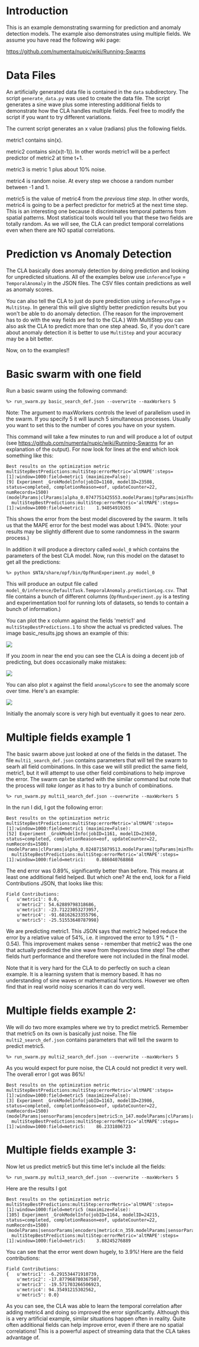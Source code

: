 Introduction
============

This is an example demonstrating swarming for prediction and anomaly detection
models. The example also demonstrates using multiple fields. We assume you have
read the following wiki page:

https://github.com/numenta/nupic/wiki/Running-Swarms


Data Files
==========

An artificially generated data file is contained in the `data` subdirectory. The
script `generate_data.py` was used to create the data file. The script generates
a sine wave plus some interesting additional fields to demonstrate how the CLA
handles multiple fields. Feel free to modify the script if you want to try
different variations.

The current script generates an x value (radians) plus the following fields.

metric1 contains sin(x).

metric2 contains sin(x(t-1)). In other words metric1 will be a perfect predictor
of metric2 at time t+1.

metric3 is metric 1 plus about 10% noise.

metric4 is random noise. At every step we choose a random number between -1 and
1.

metric5 is the value of metric4 from the *previous time step*. In other words,
metric4 is going to be a perfect predictor for metric5 at the next time step.
This is an interesting one because it discriminates temporal patterns from
spatial patterns. Most statistical tools would tell you that these two fields
are totally random. As we will see, the CLA can predict temporal correlations
even when there are NO spatial correlations. 



Prediction vs Anomaly Detection
===============================

The CLA basically does anomaly detection by doing prediction and looking for unpredicted situations.
All of the examples below use `inferenceType` = `TemporalAnomaly` in the JSON files. The CSV files contain 
predictions as well as anomaly scores.

You can also tell the CLA to just do pure prediction using `inferenceType` = `MultiStep`. In general 
this will give slightly better prediction results but you won't be able to do anomaly detection. 
(The reason for the improvement has to do with the way fields are fed to the CLA.) With MultiStep you can also ask the CLA to predict more than one step ahead. So, if you don't care about anomaly detection it is better to use `MultiStep` and your accuracy may be a bit better.

Now, on to the examples!!


Basic swarm with one field
==========================

Run a basic swarm using the following command:

```
%> run_swarm.py basic_search_def.json --overwrite --maxWorkers 5
```

Note: The argument to maxWorkers controls the level of parallelism used
in the swarm. If you specify 5 it will launch 5 simultaneous processes. Usually
you want to set this to the number of cores you have on your system.

This command will take a few minutes to run and will produce a lot of output
(see https://github.com/numenta/nupic/wiki/Running-Swarms for an explanation of
the output). For now look for lines at the end which look something like this:

```
Best results on the optimization metric multiStepBestPredictions:multiStep:errorMetric='altMAPE':steps=[1]:window=1000:field=metric1 (maximize=False):
[9] Experiment _GrokModelInfo(jobID=1160, modelID=23508, status=completed, completionReason=eof, updateCounter=22, numRecords=1500) (modelParams|clParams|alpha_0.0747751425553.modelParams|tpParams|minThreshold_11.modelParams|tpParams|activationThreshold_15.modelParams|tpParams|pamLength_4.modelParams|sensorParams|encoders|metric1:n_444.modelParams|spParams|synPermInactiveDec_0.0302633922224):
  multiStepBestPredictions:multiStep:errorMetric='altMAPE':steps=[1]:window=1000:field=metric1:    1.94054919265
```

This shows the error from the best model discovered by the swarm. It tells us
that the MAPE error for the best model was about 1.94%. (Note: your results may
be slightly different due to some randomness in the swarm process.)

In addition it will produce a directory called `model_0` which contains
the parameters of the best CLA model. Now, run this model on the dataset to get
all the predictions:

```
%> python $NTA/share/opf/bin/OpfRunExperiment.py model_0
```

This will produce an output file called
`model_0/inference/DefaultTask.TemporalAnomaly.predictionLog.csv`. That file
contains a bunch of different columns (`OpfRunExperiment.py` is a testing and
experimentation tool for running lots of datasets, so tends to contain a bunch
of information.)

You can plot the x column against the fields 'metric1' and
`multiStepBestPredictions.1` to show the actual vs predicted values.
The image basic_results.jpg shows an example of this:

![](images/basic_results.jpg)

If you zoom in near the end you can see the CLA is doing a decent job of predicting,
but does occasionally make mistakes:

![](images/basic_results2.jpg)

You can also plot x against the field `anomalyScore` to see the anomaly score over time.
Here's an example:

![](images/basic_anomaly_score.jpg)

Initially the anomaly score is very high but eventually it goes to near zero. 


Multiple fields example 1
=========================

The basic swarm above just looked at one of the fields in the dataset. The file 
`multi1_search_def.json` contains parameters that will tell the swarm to
searh all field combinations. In this case we will still predict the same
field, metric1, but it will attempt to use other field combinations to help improve the error.
The swarm can be started with the similar command but note that the process will
*take longer* as it has to try a bunch of combinations.

```
%> run_swarm.py multi1_search_def.json --overwrite --maxWorkers 5
```

In the run I did, I got the following error:

```
Best results on the optimization metric multiStepBestPredictions:multiStep:errorMetric='altMAPE':steps=[1]:window=1000:field=metric1 (maximize=False):
[52] Experiment _GrokModelInfo(jobID=1161, modelID=23650, status=completed, completionReason=eof, updateCounter=22, numRecords=1500) (modelParams|clParams|alpha_0.0248715879513.modelParams|tpParams|minThreshold_10.modelParams|tpParams|activationThreshold_13.modelParams|tpParams|pamLength_2.modelParams|sensorParams|encoders|metric2:n_271.modelParams|sensorParams|encoders|metric1:n_392.modelParams|spParams|synPermInactiveDec_0.0727958344423):
  multiStepBestPredictions:multiStep:errorMetric='altMAPE':steps=[1]:window=1000:field=metric1:    0.886040768868
```

The end error was 0.89%, significantly better than before. This means at least one 
additional field helped.  But which one? At the end, look for a Field Contributions 
JSON, that looks like this:

```
Field Contributions:
{   u'metric1': 0.0,
    u'metric2': 54.62889798318686,
    u'metric3': -23.71223053273957,
    u'metric4': -91.68162623355796,
    u'metric5': -25.51553640787998}
```

We are predicting metric1. This JSON says that metric2 helped reduce the error
by a relative value of 54%, i.e. it improved the error to 1.9% * (1 - 0.54). This 
improvement makes sense - remember that metric2 was the one that actually predicted 
the sine wave from theprevious time step! The other fields hurt performance and 
therefore were not included in the final model.  

Note that it is very hard for the CLA to do perfectly on such a clean example.
It is a learning system that is memory based. It has no understanding of sine waves
or mathematical functions. However we often find that in real world noisy 
scenarios it can do very well.


Multiple fields example 2:
=========================


We will do two more examples where we try to predict metric5. Remember that metric5
on its own is basically just noise.  The file `multi2_search_def.json` contains parameters 
that will tell the swarm to predict metric5. 

```
%> run_swarm.py multi2_search_def.json --overwrite --maxWorkers 5
```

As you would expect for pure noise, the CLA could not predict it very well. The overall error
I got was 86%!

```
Best results on the optimization metric multiStepBestPredictions:multiStep:errorMetric='altMAPE':steps=[1]:window=1000:field=metric5 (maximize=False):
[3] Experiment _GrokModelInfo(jobID=1163, modelID=23986, status=completed, completionReason=eof, updateCounter=22, numRecords=1500) (modelParams|sensorParams|encoders|metric5:n_147.modelParams|clParams|alpha_0.025075.modelParams|tpParams|minThreshold_10.modelParams|tpParams|activationThreshold_13.modelParams|tpParams|pamLength_2.modelParams|sensorParams|encoders|_classifierInput|n_151.modelParams|inferenceType_TemporalMultiStep.modelParams|spParams|synPermInactiveDec_0.075075):
  multiStepBestPredictions:multiStep:errorMetric='altMAPE':steps=[1]:window=1000:field=metric5:    86.2331806723
```


Multiple fields example 3:
==========================

Now let us predict metric5 but this time let's include all the fields:

```
%> run_swarm.py multi3_search_def.json --overwrite --maxWorkers 5
```

Here are the results I got

```
Best results on the optimization metric multiStepBestPredictions:multiStep:errorMetric='altMAPE':steps=[1]:window=1000:field=metric5 (maximize=False):
[105] Experiment _GrokModelInfo(jobID=1164, modelID=24215, status=completed, completionReason=eof, updateCounter=22, numRecords=1500) (modelParams|sensorParams|encoders|metric4:n_359.modelParams|sensorParams|encoders|metric5:n_47.modelParams|clParams|alpha_0.0681682781982.modelParams|tpParams|minThreshold_12.modelParams|tpParams|activationThreshold_15.modelParams|tpParams|pamLength_5.modelParams|spParams|synPermInactiveDec_0.0521076991928):
  multiStepBestPredictions:multiStep:errorMetric='altMAPE':steps=[1]:window=1000:field=metric5:    3.88245276889
```

You can see that the error went down hugely, to 3.9%!  Here are the field contributions:

```
Field Contributions:
{   u'metric1': -6.291534471910739,
    u'metric2': -17.877968780367507,
    u'metric3': -19.571703266506923,
    u'metric4': 94.35491215302562,
    u'metric5': 0.0}
```

As you can see, the CLA was able to learn the temporal correlation after adding metric4 and doing so
improved the error significantly.  Although this is a very artificial example, similar situations
happen often in reality. Quite often additional fields can help improve error, even if there are no 
spatial correlations! This is a powerful aspect of streaming data that the CLA takes advantage of.


